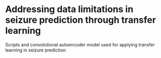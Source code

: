 # Addressing data limitations in seizure prediction through transfer learning
Scripts and convolutional autoencoder model used for applying transfer learning in seizure prediction
